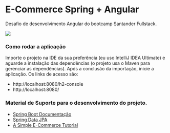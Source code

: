 # E-Commerce Spring + Angular

Desafio de desenvolvimento Angular do bootcamp Santander Fullstack.

![](C:\Users\Nirlley\Desktop\Home.PNG)

### Como rodar a aplicação
Importe o projeto na IDE da sua preferência (eu uso IntelliJ IDEA Ultimate) e aguarde a instalação das dependências (o projeto usa o Maven para gerenciar as dependências). Após a conclusão da importação, inicie a aplicação.
Os links de acesso são:

- http://localhost:8080/h2-console
- http://localhost:8080/

### Material de Suporte para o desenvolvimento do projeto.

* [Spring Boot Documentação](https://docs.spring.io/spring-framework/docs/current/reference/html/overview.html#overview)
* [Spring Data JPA](https://docs.spring.io/spring-boot/docs/2.7.2/reference/htmlsingle/#data.sql.jpa-and-spring-data)
* [A Simple E-Commerce Tutorial](https://www.baeldung.com/spring-angular-ecommerce)



